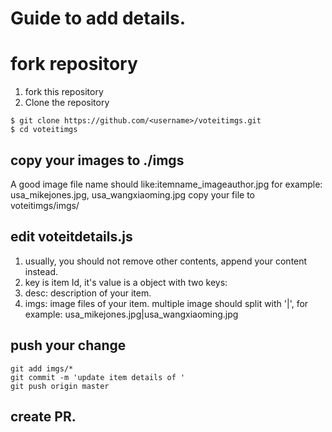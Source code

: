 # Guide to add details.
# fork repository
1. fork this repository
2. Clone the repository
```
$ git clone https://github.com/<username>/voteitimgs.git
$ cd voteitimgs
```
## copy your images to ./imgs
A good image file name should like:itemname_imageauthor.jpg
for example: usa_mikejones.jpg, usa_wangxiaoming.jpg
copy your file to voteitimgs/imgs/
## edit voteitdetails.js
1. usually, you should not remove other contents, append your content instead.
2. key is item Id, it's value is a object with two keys:
  1. desc: description of your item.
  2. imgs: image files of your item. multiple image should split with '|', for example: usa_mikejones.jpg|usa_wangxiaoming.jpg

## push your change
```
git add imgs/*
git commit -m 'update item details of '
git push origin master
```

## create PR.
